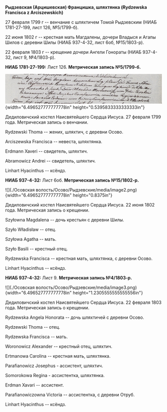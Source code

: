**Рыдзевская (Арцишевская) Францишка, шляхтянка (Rydzewska Francisca z
Arciszewskich)**

27 февраля 1799 г -- венчание с шляхтичем Томой Рыдзевским (НИАБ
1781-27-199, лист 126, №5/1799-б).

22 июня 1802 г -- крестная мать Магдалены, дочери Владыся и Агапы Шилов
с деревни Шилы (НИАБ 937-4-32, лист 6об, №15/1803-р).

22 февраля 1803 г -- крещение дочери Ангели Гонораты (НИАБ 937-4-32,
лист 9, №4/1803-р).

**НИАБ 1781-27-199:** Лист 126. **Метрическая запись №5/1799-б.**

![](./media/5912a882199e55757c7f9ecbaed99ee340ec80e3.png){width="6.496527777777778in"
height="0.5395833333333333in"}

Дедиловичский костел Наисвятейшего Сердца Иисуса. 27 февраля 1799 года.
Метрическая запись о венчании.

Rydzewski Thoma -- жених, шляхтич, с деревни Осово.

Arciszewska Francisca -- невеста, шляхтянка.

Erdmann Xaveri -- свидетель, шляхтич.

Abramowicz Andrei -- свидетель, шляхтич.

Linhart Hyacinthus -- ксёндз.

**НИАБ 937-4-32:** Лист 6об. **Метрическая запись №15/1802-р.**

![](./Осовская волость/Осово/Рыдзевские/media/image2.png){width="6.496527777777778in"
height="0.8375in"}

Дедиловичский костел Наисвятейшего Сердца Иисуса. 22 июня 1802 года.
Метрическая запись о крещении.

Szyłowna Magdalena -- дочь крестьян с деревни Шилы.

Szyło Władisław -- отец.

Szyłowa Agatha -- мать.

Szyło Basili -- крестный отец.

Rydzewska Francisca -- крестная мать, шляхтянка, с деревни Осово.

Linhart Hyacinthus -- ксёндз.

**НИАБ 937-4-32:** Лист 9. **Метрическая запись №4/1803-р.**

![](./Осовская волость/Осово/Рыдзевские/media/image3.png){width="6.496527777777778in"
height="1.2305555555555556in"}

Дедиловичский костел Наисвятейшего Сердца Иисуса. 22 февраля 1803 года.
Метрическая запись о крещении.

Rydzewska Angela Honorata -- дочь шляхтичей с деревни Осово.

Rydzewski Thoma -- отец.

Rydzewska Francisca -- мать.

Woronowicz Alexander -- крестный отец, шляхтич.

Ertmanowa Carolina -- крестная мать, шляхтянка.

Parafianowicz Josephus - ассистент, шляхтич.

Somorokowa Regina - ассистентка, шляхтянка.

Erdman Xavari -- ассистент.

Parafianowiczowna Victoria -- ассистентка, с деревни Отруб.

Linhart Hyacinthus -- ксёндз.
